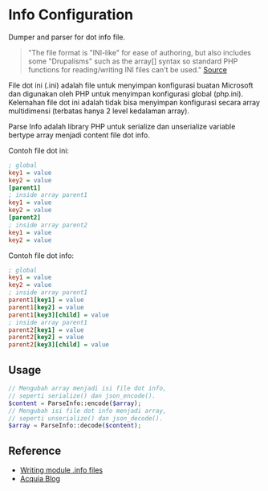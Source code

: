Info Configuration
==================

Dumper and parser for dot info file.

   > "The file format is "INI-like" for ease of authoring, but also includes
   > some "Drupalisms" such as the array[] syntax so standard PHP functions
   > for reading/writing INI files can't be used." [Source][blog]

File dot ini (.ini) adalah file untuk menyimpan konfigurasi buatan Microsoft
dan digunakan oleh PHP untuk menyimpan konfigurasi global (php.ini).
Kelemahan file dot ini adalah tidak bisa menyimpan konfigurasi secara array
multidimensi (terbatas hanya 2 level kedalaman array).

Parse Info adalah library PHP untuk serialize dan unserialize variable bertype
array menjadi content file dot info.

Contoh file dot ini:
```ini
; global
key1 = value
key2 = value
[parent1]
; inside array parent1
key1 = value
key2 = value
[parent2]
; inside array parent2
key1 = value
key2 = value
```

Contoh file dot info:
```ini
; global
key1 = value
key2 = value
; inside array parent1
parent1[key1] = value
parent1[key2] = value
parent1[key3][child] = value
; inside array parent1
parent2[key1] = value
parent2[key2] = value
parent2[key3][child] = value
```

## Usage

```php
// Mengubah array menjadi isi file dot info,
// seperti serialize() dan json_encode().
$content = ParseInfo::encode($array);
// Mengubah isi file dot info menjadi array,
// seperti unserialize() dan json_decode().
$array = ParseInfo::decode($content);
```

## Reference

 *   [Writing module .info files](https://www.drupal.org/node/542202)
 *   [Acquia Blog][blog]

[blog]: https://www.acquia.com/blog/ultimate-guide-drupal-8-episode-7-code-changes-drupal-8
